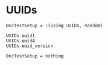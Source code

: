 # UUIDs

```@meta
DocTestSetup = :(using UUIDs, Random)
```

```@docs
UUIDs.uuid1
UUIDs.uuid4
UUIDs.uuid_version
```

```@meta
DocTestSetup = nothing
```

